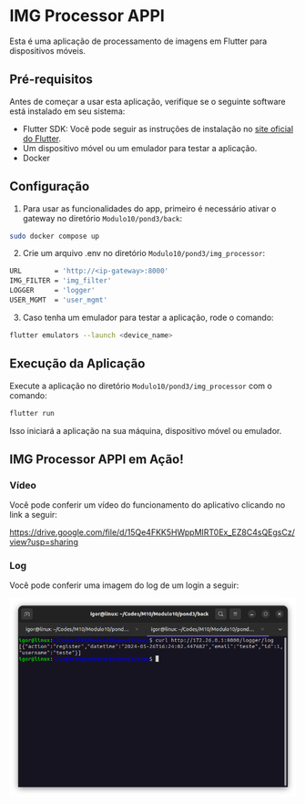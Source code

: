 # IMG Processor APPI

Esta é uma aplicação de processamento de imagens em Flutter para dispositivos móveis.

## Pré-requisitos

Antes de começar a usar esta aplicação, verifique se o seguinte software está instalado em seu sistema:

- Flutter SDK: Você pode seguir as instruções de instalação no [site oficial do Flutter](https://flutter.dev/docs/get-started/install).
- Um dispositivo móvel ou um emulador para testar a aplicação.
- Docker

## Configuração

1. Para usar as funcionalidades do app, primeiro é necessário ativar o gateway no diretório `Modulo10/pond3/back`:

```bash
sudo docker compose up
```

2. Crie um arquivo .env no diretório `Modulo10/pond3/img_processor`:

```bash
URL        = 'http://<ip-gateway>:8000'
IMG_FILTER = 'img_filter'
LOGGER     = 'logger'
USER_MGMT  = 'user_mgmt'
```

3. Caso tenha um emulador para testar a aplicação, rode o comando:

```bash
flutter emulators --launch <device_name>
```

## Execução da Aplicação

Execute a aplicação no diretório `Modulo10/pond3/img_processor` com o comando:

```bash
flutter run
```

Isso iniciará a aplicação na sua máquina, dispositivo móvel ou emulador.

## IMG Processor APPI em Ação!

### Vídeo
Você pode conferir um vídeo do funcionamento do aplicativo clicando no link a seguir:

https://drive.google.com/file/d/15Qe4FKK5HWppMIRT0Ex_EZ8C4sQEgsCz/view?usp=sharing

### Log
Você pode conferir uma imagem do log de um login a seguir:

![img-login-log](./imgs/login-log.png)
